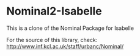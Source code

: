 # Nominal2-Isabelle
This is a clone of the Nominal Package for Isabelle

For the source of this library, check: http://www.inf.kcl.ac.uk/staff/urbanc/Nominal/
